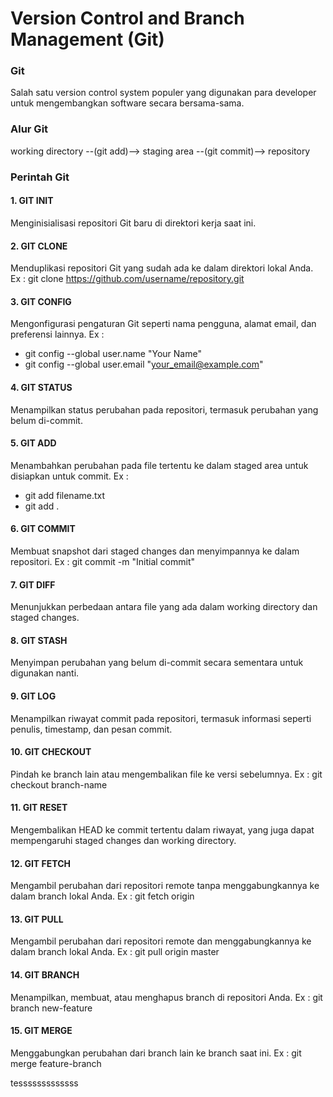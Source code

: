 # Version Control and Branch Management (Git)

### Git
Salah satu version control system populer yang digunakan para developer untuk mengembangkan software secara bersama-sama.

### Alur Git
working directory --(git add)--> staging area --(git commit)--> repository

### Perintah Git
#### 1. GIT INIT
Menginisialisasi repositori Git baru di direktori kerja saat ini.

#### 2. GIT CLONE
Menduplikasi repositori Git yang sudah ada ke dalam direktori lokal Anda. Ex : git clone https://github.com/username/repository.git

#### 3. GIT CONFIG
Mengonfigurasi pengaturan Git seperti nama pengguna, alamat email, dan preferensi lainnya. Ex :
- git config --global user.name "Your Name"
- git config --global user.email "your_email@example.com"

#### 4. GIT STATUS
Menampilkan status perubahan pada repositori, termasuk perubahan yang belum di-commit.

#### 5. GIT ADD
Menambahkan perubahan pada file tertentu ke dalam staged area untuk disiapkan untuk commit. Ex :
- git add filename.txt
- git add .

#### 6. GIT COMMIT
Membuat snapshot dari staged changes dan menyimpannya ke dalam repositori. Ex : git commit -m "Initial commit"

#### 7. GIT DIFF
Menunjukkan perbedaan antara file yang ada dalam working directory dan staged changes.

#### 8. GIT STASH
Menyimpan perubahan yang belum di-commit secara sementara untuk digunakan nanti.

#### 9. GIT LOG
Menampilkan riwayat commit pada repositori, termasuk informasi seperti penulis, timestamp, dan pesan commit.

#### 10. GIT CHECKOUT
Pindah ke branch lain atau mengembalikan file ke versi sebelumnya. Ex : git checkout branch-name

#### 11. GIT RESET
Mengembalikan HEAD ke commit tertentu dalam riwayat, yang juga dapat mempengaruhi staged changes dan working directory.
#### 12. GIT FETCH
Mengambil perubahan dari repositori remote tanpa menggabungkannya ke dalam branch lokal Anda. Ex : git fetch origin

#### 13. GIT PULL
Mengambil perubahan dari repositori remote dan menggabungkannya ke dalam branch lokal Anda. Ex : git pull origin master

#### 14. GIT BRANCH
Menampilkan, membuat, atau menghapus branch di repositori Anda. Ex : git branch new-feature

#### 15. GIT MERGE
Menggabungkan perubahan dari branch lain ke branch saat ini. Ex : git merge feature-branch


tesssssssssssss
